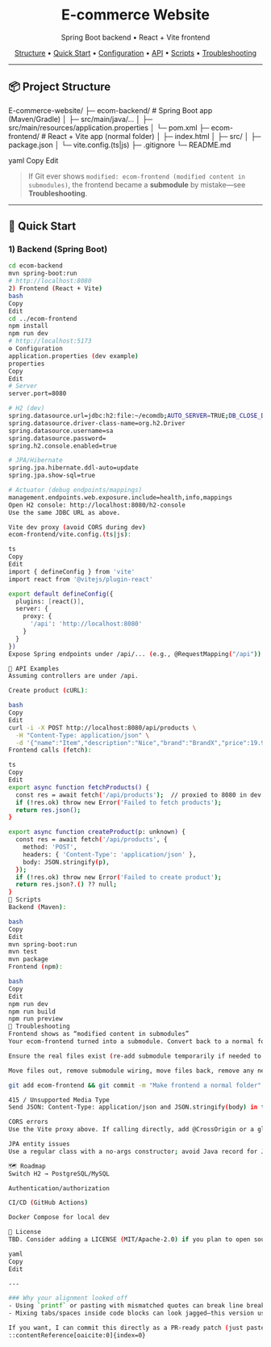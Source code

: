 <h1 align="center">E-commerce Website</h1>
<p align="center">Spring Boot backend • React + Vite frontend</p>

<p align="center">
  <a href="#-project-structure">Structure</a> •
  <a href="#-quick-start">Quick Start</a> •
  <a href="#-configuration">Configuration</a> •
  <a href="#-api-examples">API</a> •
  <a href="#-scripts">Scripts</a> •
  <a href="#-troubleshooting">Troubleshooting</a>
</p>

---

## 📦 Project Structure

E-commerce-website/
├─ ecom-backend/ # Spring Boot app (Maven/Gradle)
│ ├─ src/main/java/...
│ ├─ src/main/resources/application.properties
│ └─ pom.xml
├─ ecom-frontend/ # React + Vite app (normal folder)
│ ├─ index.html
│ ├─ src/
│ ├─ package.json
│ └─ vite.config.(ts|js)
├─ .gitignore
└─ README.md

yaml
Copy
Edit

> If Git ever shows `modified: ecom-frontend (modified content in submodules)`, the frontend became a **submodule** by mistake—see **Troubleshooting**.

---

## 🚀 Quick Start

### 1) Backend (Spring Boot)

```bash
cd ecom-backend
mvn spring-boot:run
# http://localhost:8080
2) Frontend (React + Vite)
bash
Copy
Edit
cd ../ecom-frontend
npm install
npm run dev
# http://localhost:5173
⚙️ Configuration
application.properties (dev example)
properties
Copy
Edit
# Server
server.port=8080

# H2 (dev)
spring.datasource.url=jdbc:h2:file:~/ecomdb;AUTO_SERVER=TRUE;DB_CLOSE_DELAY=-1;DB_CLOSE_ON_EXIT=FALSE
spring.datasource.driver-class-name=org.h2.Driver
spring.datasource.username=sa
spring.datasource.password=
spring.h2.console.enabled=true

# JPA/Hibernate
spring.jpa.hibernate.ddl-auto=update
spring.jpa.show-sql=true

# Actuator (debug endpoints/mappings)
management.endpoints.web.exposure.include=health,info,mappings
Open H2 console: http://localhost:8080/h2-console
Use the same JDBC URL as above.

Vite dev proxy (avoid CORS during dev)
ecom-frontend/vite.config.(ts|js):

ts
Copy
Edit
import { defineConfig } from 'vite'
import react from '@vitejs/plugin-react'

export default defineConfig({
  plugins: [react()],
  server: {
    proxy: {
      '/api': 'http://localhost:8080'
    }
  }
})
Expose Spring endpoints under /api/... (e.g., @RequestMapping("/api")) so the proxy applies cleanly.

🔗 API Examples
Assuming controllers are under /api.

Create product (cURL):

bash
Copy
Edit
curl -i -X POST http://localhost:8080/api/products \
  -H "Content-Type: application/json" \
  -d '{"name":"Item","description":"Nice","brand":"BrandX","price":19.99,"category":"General","releaseDate":"2024-01-15","available":true,"quantity":10}'
Frontend calls (fetch):

ts
Copy
Edit
export async function fetchProducts() {
  const res = await fetch('/api/products');  // proxied to 8080 in dev
  if (!res.ok) throw new Error('Failed to fetch products');
  return res.json();
}

export async function createProduct(p: unknown) {
  const res = await fetch('/api/products', {
    method: 'POST',
    headers: { 'Content-Type': 'application/json' },
    body: JSON.stringify(p),
  });
  if (!res.ok) throw new Error('Failed to create product');
  return res.json?.() ?? null;
}
🧰 Scripts
Backend (Maven):

bash
Copy
Edit
mvn spring-boot:run
mvn test
mvn package
Frontend (npm):

bash
Copy
Edit
npm run dev
npm run build
npm run preview
🧯 Troubleshooting
Frontend shows as “modified content in submodules”
Your ecom-frontend turned into a submodule. Convert back to a normal folder:

Ensure the real files exist (re-add submodule temporarily if needed to materialize files).

Move files out, remove submodule wiring, move files back, remove any nested .git in ecom-frontend.

git add ecom-frontend && git commit -m "Make frontend a normal folder".

415 / Unsupported Media Type
Send JSON: Content-Type: application/json and JSON.stringify(body) in the frontend.

CORS errors
Use the Vite proxy above. If calling directly, add @CrossOrigin or a global CORS config in Spring.

JPA entity issues
Use a regular class with a no-args constructor; avoid Java record for JPA entities. Don’t name columns with SQL keywords like desc—use description.

🗺️ Roadmap
Switch H2 → PostgreSQL/MySQL

Authentication/authorization

CI/CD (GitHub Actions)

Docker Compose for local dev

📄 License
TBD. Consider adding a LICENSE (MIT/Apache-2.0) if you plan to open source.

yaml
Copy
Edit

---

### Why your alignment looked off
- Using `printf` or pasting with mismatched quotes can break line breaks and code fences.
- Mixing tabs/spaces inside code blocks can look jagged—this version uses spaces and consistent blank lines so GitHub renders cleanly.

If you want, I can commit this directly as a PR-ready patch (just paste it here if you need small tweaks like your exact endpoints).
::contentReference[oaicite:0]{index=0}
